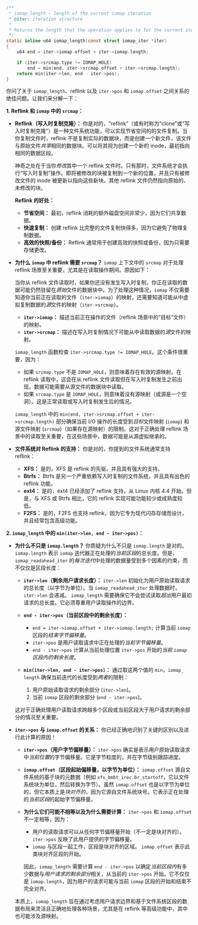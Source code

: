 ```C
/**
 * iomap_length - length of the current iomap iteration
 * @iter: iteration structure
 *
 * Returns the length that the operation applies to for the current iteration.
 */
static inline u64 iomap_length(const struct iomap_iter *iter)
{
    u64 end = iter->iomap.offset + iter->iomap.length;

    if (iter->srcmap.type != IOMAP_HOLE)
        end = min(end, iter->srcmap.offset + iter->srcmap.length);
    return min(iter->len, end - iter->pos);
}
```
 你问了关于 `iomap_length`、reflink 以及 `iter->pos` 和 `iomap.offset` 之间关系的绝佳问题。让我们来分解一下：

**1. Reflink 和 `iomap` 中的 `srcmap`：**

*   **Reflink（写入时复制克隆）：** 你是对的，“reflink”（或有时称为“clone”或“写入时复制克隆”）是一种文件系统功能，可以实现节省空间的的文件复制。当你复制文件时，reflink 不是复制实际的数据块，而是创建一个新文件，该文件与原始文件*共享*相同的数据块。可以将其视为创建一个新的 inode，最初指向相同的数据区段。

    神奇之处在于当你*修改*其中一个 reflink 文件时。只有那时，文件系统才会执行“写入时复制”操作。即将被修改的块被复制到一个新的位置，并且只有被修改文件的 inode 被更新以指向这些新块。其他 reflink 文件仍然指向原始的、未修改的块。

    **Reflink 的好处：**
    *   **节省空间：** 最初，reflink 消耗的额外磁盘空间非常少，因为它们共享数据。
    *   **快速复制：** 创建 reflink 比完整的文件复制快得多，因为它避免了物理复制数据。
    *   **高效的快照/备份：** Reflink 通常用于创建高效的快照或备份，因为只需要存储更改。

*   **为什么 `iomap` 中 reflink 需要 `srcmap`？** `iomap` 上下文中的 `srcmap` 对于处理 reflink 场景至关重要，尤其是在读取操作期间。原因如下：

    当你从 reflink 文件读取时，如果你还没有发生写入时复制，你正在读取的数据可能仍然驻留在*原始*文件的数据块中。为了处理这种情况，`iomap` 不仅需要知道你当前正在读取的文件（`iter->iomap`）的映射，还需要知道可能从中虚拟复制数据的*源*文件的映射（`iter->srcmap`）。

    *   **`iter->iomap`：** 描述当前正在操作的文件（reflink 场景中的“目标”文件）的映射。
    *   **`iter->srcmap`：** 描述在写入时复制情况下可能从中读取数据的*源*文件的映射。

    `iomap_length` 函数检查 `iter->srcmap.type != IOMAP_HOLE`。这个条件很重要，因为：

    *   如果 `srcmap.type` 不是 `IOMAP_HOLE`，则意味着存在有效的源映射。在 reflink 读取中，这会在从 reflink 文件读取但在写入时复制发生之前出现。数据可能需要从源文件的数据块中读取。
    *   如果 `srcmap.type` 是 `IOMAP_HOLE`，则意味着没有源映射（或源是一个空洞）。这是正常读取或写入时复制发生后的情况。

    `iomap_length` 中的 `min(end, iter->srcmap.offset + iter->srcmap.length)` 部分确保当前 I/O 操作的长度受到*目标*文件映射 (`iomap`) 和源文件映射 (`srcmap`)（如果存在源映射）的限制。这对于正确处理 reflink 场景中的读取至关重要，在这些场景中，数据可能是从源虚拟继承的。

*   **文件系统对 Reflink 的支持：** 你是对的，你提到的文件系统通常支持 reflink：
    *   **XFS：** 是的，XFS 是 reflink 的先驱，并且具有强大的支持。
    *   **Btrfs：** Btrfs 是另一个严重依赖写入时复制的文件系统，并且具有出色的 reflink 功能。
    *   **ext4：** 是的，ext4 已经添加了 reflink 支持，从 Linux 内核 4.4 开始。但是，与 XFS 或 Btrfs 相比，它的 reflink 实现可能功能较少或成熟度较低。
    *   **F2FS：** 是的，F2FS 也支持 reflink，因为它专为现代闪存存储而设计，并且经常包含高级功能。

**2. `iomap_length` 中的 `min(iter->len, end - iter->pos)`：**

*   **为什么不只是 `iomap.length`？** 你质疑为什么不只是 `iomap.length` 是对的。 `iomap.length` 表示 `iomap` 迭代器正在处理的*当前区段*的总长度。但是，`iomap_readahead_iter` 的*每次迭代*中处理的数据量受到多个因素的约束，而不仅仅是区段长度：

    *   **`iter->len`（剩余用户请求长度）：** `iter->len` 初始化为用户原始读取请求的总长度（以字节为单位）。当 `iomap_readahead_iter` 处理数据时，`iter->len` 会递减。 `iomap_length` 需要确保它不会尝试读取*超出*用户最初请求的总长度。它必须尊重用户读取操作的边界。

    *   **`end - iter->pos`（当前区段中的剩余长度）：**
        *   `end = iter->iomap.offset + iter->iomap.length;` 计算当前 `iomap` 区段的*结束字节偏移量*。
        *   `iter->pos` 是用户读取请求中正在处理的*当前字节偏移量*。
        *   `end - iter->pos` 计算从当前处理位置 `iter->pos` 开始的*当前 `iomap` 区段内的剩余长度*。

    *   **`min(iter->len, end - iter->pos)`：** 通过取这两个值的 `min`，`iomap_ length` 确保当前迭代的长度受到*两者*的限制：
        1.  用户原始读取请求的剩余部分 (`iter->len`)。
        2.  当前 `iomap` 区段的剩余部分 (`end - iter->pos`)。

    这对于正确处理用户读取请求跨越多个区段或当前区段大于用户请求的剩余部分的情况至关重要。

*   **`iter->pos` 与 `iomap.offset` 的关系：** 你已经正确地识别了关键的区别以及进行此计算的原因！

    *   **`iter->pos`（用户字节偏移量）：** `iter->pos` 确实是表示用户原始读取请求中*当前位置*的字节偏移量。它是字节粒度的，并在字节级别跟踪进度。

    *   **`iomap.offset`（区段起始偏移量，以字节为单位）：** `iomap.offset` 源自文件系统的基于块的元数据（例如 `xfs_bmbt_irec.br_startoff`，它以文件系统块为单位，然后转换为字节）。虽然 `iomap.offset` 也是以字节为单位的，但它本质上是*块对齐的*，因为它源自文件系统块号。它表示正在处理的*当前区段*的起始字节偏移量。

    *   **为什么它们可能不相等以及为什么需要计算：** `iter->pos` 和 `iomap.offset` 不一定相等，因为：
        *   用户的读取请求可以从任何字节偏移量开始（不一定是块对齐的）。 `iter->pos` 反映了此用户提供的字节偏移量。
        *   `iomap` 与区段一起工作，区段是块对齐的区域。 `iomap.offset` 表示此类块对齐区段的开始。

        因此，`iomap_length` 需要计算 `end - iter->pos` 以确定*当前区段内*有多少数据与*用户请求的剩余部分*相关，从当前的 `iter->pos` 开始。它不仅仅是 `iomap.length`，因为用户的请求可能与当前 `iomap` 区段的开始和结束不完全对齐。

    本质上，`iomap_length` 旨在通过考虑用户请求边界和基于文件系统区段的数据布局来灵活且正确地处理各种场景，尤其是在 reflink 等高级功能中，其中也可能涉及源映射。
